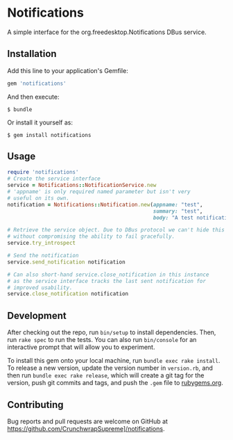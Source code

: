 # Notifications

A simple interface for the org.freedesktop.Notifications DBus service.

## Installation

Add this line to your application's Gemfile:

```ruby
gem 'notifications'
```

And then execute:

    $ bundle

Or install it yourself as:

    $ gem install notifications

## Usage

```ruby
require 'notifications'
# Create the service interface
service = Notifications::NotificationService.new
# 'appname' is only required named parameter but isn't very
# useful on its own.
notification = Notifications::Notification.new(appname: "test",
                                               summary: "test",
                                               body: "A test notification")

# Retrieve the service object. Due to DBus protocol we can't hide this detail
# without compromising the ability to fail gracefully.
service.try_introspect

# Send the notification
service.send_notification notification

# Can also short-hand service.close_notification in this instance
# as the service interface tracks the last sent notification for
# improved usability.
service.close_notification notification

```

## Development

After checking out the repo, run `bin/setup` to install dependencies. Then, run `rake spec` to run the tests. You can also run `bin/console` for an interactive prompt that will allow you to experiment.

To install this gem onto your local machine, run `bundle exec rake install`. To release a new version, update the version number in `version.rb`, and then run `bundle exec rake release`, which will create a git tag for the version, push git commits and tags, and push the `.gem` file to [rubygems.org](https://rubygems.org).

## Contributing

Bug reports and pull requests are welcome on GitHub at https://github.com/CrunchwrapSupreme]/notifications.
